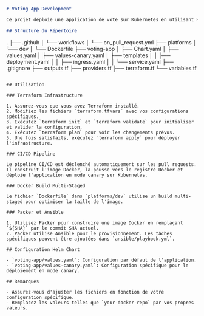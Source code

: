 ```markdown
# Voting App Development

Ce projet déploie une application de vote sur Kubernetes en utilisant Helm Charts. Il inclut également un pipeline CI/CD pour déployer l'application en mode canary avec un poids de 50/50.

## Structure du Répertoire

```
.
├── .github
│   └── workflows
│       └── on_pull_request.yml
├── platforms
│   └── dev
│       └── Dockerfile
├── voting-app
│   ├── Chart.yaml
│   ├── values.yaml
│   ├── values-canary.yaml
│   ├── templates
│   │   ├── deployment.yaml
│   │   ├── ingress.yaml
│   │   └── service.yaml
├── .gitignore
├── outputs.tf
├── providers.tf
├── terraform.tf
└── variables.tf
```

## Utilisation

### Terraform Infrastructure

1. Assurez-vous que vous avez Terraform installé.
2. Modifiez les fichiers `terraform.tfvars` avec vos configurations spécifiques.
3. Exécutez `terraform init` et `terraform validate` pour initialiser et valider la configuration.
4. Exécutez `terraform plan` pour voir les changements prévus.
5. Une fois satisfaits, exécutez `terraform apply` pour déployer l'infrastructure.

### CI/CD Pipeline

Le pipeline CI/CD est déclenché automatiquement sur les pull requests. Il construit l'image Docker, la pousse vers le registre Docker et déploie l'application en mode canary sur Kubernetes.

### Docker Build Multi-Staged

Le fichier `Dockerfile` dans `platforms/dev` utilise un build multi-staged pour optimiser la taille de l'image.

### Packer et Ansible

1. Utilisez Packer pour construire une image Docker en remplaçant `${SHA}` par le commit SHA actuel.
2. Packer utilise Ansible pour le provisionnement. Les tâches spécifiques peuvent être ajoutées dans `ansible/playbook.yml`.

## Configuration Helm Chart

- `voting-app/values.yaml`: Configuration par défaut de l'application.
- `voting-app/values-canary.yaml`: Configuration spécifique pour le déploiement en mode canary.

## Remarques

- Assurez-vous d'ajuster les fichiers en fonction de votre configuration spécifique.
- Remplacez les valeurs telles que `your-docker-repo` par vos propres valeurs.

```
